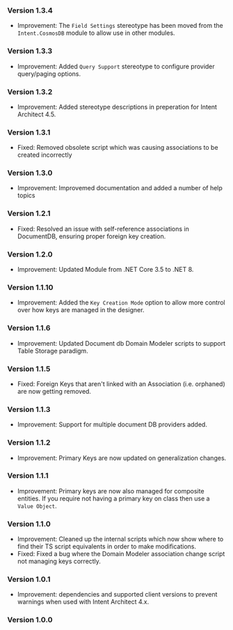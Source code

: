 ### Version 1.3.4

- Improvement: The `Field Settings` stereotype has been moved from the `Intent.CosmosDB` module to allow use in other modules.

### Version 1.3.3

- Improvement: Added `Query Support` stereotype to configure provider query/paging options.

### Version 1.3.2

- Improvement: Added stereotype descriptions in preperation for Intent Architect 4.5. 

### Version 1.3.1

- Fixed: Removed obsolete script which was causing associations to be created incorrectly

### Version 1.3.0

- Improvement: Improvemed documentation and added a number of help topics

### Version 1.2.1

- Fixed: Resolved an issue with self-reference associations in DocumentDB, ensuring proper foreign key creation.

### Version 1.2.0

- Improvement: Updated Module from .NET Core 3.5 to .NET 8.

### Version 1.1.10

- Improvement: Added the `Key Creation Mode` option to allow more control over how keys are managed in the designer.

### Version 1.1.6

- Improvement: Updated Document db Domain Modeler scripts to support Table Storage paradigm.

### Version 1.1.5

- Fixed: Foreign Keys that aren't linked with an Association (i.e. orphaned) are now getting removed.

### Version 1.1.3

- Improvement: Support for multiple document DB providers added.

### Version 1.1.2

- Improvement: Primary Keys are now updated on generalization changes.

### Version 1.1.1

- Improvement: Primary keys are now also managed for composite entities. If you require not having a primary key on class then use a `Value Object`.

### Version 1.1.0

- Improvement: Cleaned up the internal scripts which now show where to find their TS script equivalents in order to make modifications.
- Fixed: Fixed a bug where the Domain Modeler association change script not managing keys correctly.

### Version 1.0.1

- Improvement: dependencies and supported client versions to prevent warnings when used with Intent Architect 4.x.

### Version 1.0.0